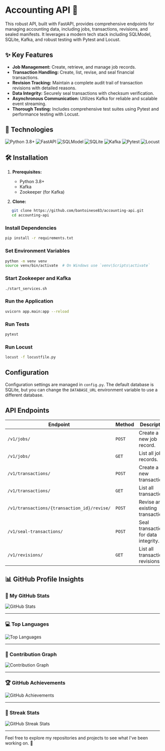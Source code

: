# Accounting API 💼

This robust API, built with FastAPI, provides comprehensive endpoints for managing accounting data, including jobs,
transactions, revisions, and sealed manifests. It leverages a modern tech stack including SQLModel, SQLite, Kafka, and
robust testing with Pytest and Locust.

## ✨ Key Features

* **Job Management:** Create, retrieve, and manage job records.
* **Transaction Handling:** Create, list, revise, and seal financial transactions.
* **Revision Tracking:** Maintain a complete audit trail of transaction revisions with detailed reasons.
* **Data Integrity:** Securely seal transactions with checksum verification.
* **Asynchronous Communication:** Utilizes Kafka for reliable and scalable event streaming.
* **Thorough Testing:**  Includes comprehensive test suites using Pytest and performance testing with Locust.

## 🚀 Technologies

<img src="https://img.shields.io/badge/Python-3.8+-blue.svg" alt="Python 3.8+">
<img src="https://img.shields.io/badge/FastAPI-0.115.5-green.svg" alt="FastAPI ">  
<img src="https://img.shields.io/badge/SQLModel-latest-orange.svg" alt="SQLModel">
<img src="https://img.shields.io/badge/SQLite-latest-blueviolet.svg" alt="SQLite">
<img src="https://img.shields.io/badge/Kafka-latest-red.svg" alt="Kafka">
<img src="https://img.shields.io/badge/Pytest-latest-brightgreen.svg" alt="Pytest">
<img src="https://img.shields.io/badge/Locust-latest-yellow.svg" alt="Locust">

## 🛠️ Installation

1. **Prerequisites:**
    * Python 3.8+
    * Kafka
    * Zookeeper (for Kafka)

2. **Clone:**

```bash
   git clone https://github.com/bantoinese83/accounting-api.git
   cd accounting-api
```

### Install Dependencies

```sh
pip install -r requirements.txt
```

### Set Environment Variables

```sh
python -m venv venv
source venv/bin/activate  # On Windows use `venv\Scripts\activate`
```

### Start Zookeeper and Kafka

```sh
./start_services.sh
```

### Run the Application

```sh
uvicorn app.main:app --reload
```

### Run Tests

```sh
pytest
```

### Run Locust

```sh
locust -f locustfile.py
```

## Configuration

Configuration settings are managed in `config.py`. The default database is SQLite, but you can change the `DATABASE_URL`
environment variable to use a different database.

## API Endpoints

| **Endpoint**                                | **Method** | **Description**                       |
|---------------------------------------------|------------|---------------------------------------|
| `/v1/jobs/`                                 | `POST`     | Create a new job record.              |
| `/v1/jobs/`                                 | `GET`      | List all job records.                 |
| `/v1/transactions/`                         | `POST`     | Create a new transaction.             |
| `/v1/transactions/`                         | `GET`      | List all transactions.                |
| `/v1/transactions/{transaction_id}/revise/` | `POST`     | Revise an existing transaction.       |
| `/v1/seal-transactions/`                    | `POST`     | Seal transactions for data integrity. |
| `/v1/revisions/`                            | `GET`      | List all transaction revisions.       |

## 📊 GitHub Profile Insights

### 🚀 My GitHub Stats

![GitHub Stats](https://github-readme-stats.vercel.app/api?username=bantoinese83&show_icons=true&theme=radical)

---

### 💻 Top Languages

![Top Languages](https://github-readme-stats.vercel.app/api/top-langs/?username=bantoinese83&layout=compact&theme=radical)

---

### 🌟 Contribution Graph

![Contribution Graph](https://github-readme-activity-graph.vercel.app/graph?username=bantoinese83&theme=radical)

---

### 🏆 GitHub Achievements

![GitHub Achievements](https://github-profile-trophy.vercel.app/?username=bantoinese83&theme=radical)

---

### 🐙 Streak Stats

![GitHub Streak Stats](https://streak-stats.demolab.com?user=bantoinese83&theme=radical&date_format=M%20j%5B%2C%20Y%5D)

---

Feel free to explore my repositories and projects to see what I've been working on. 🚀
